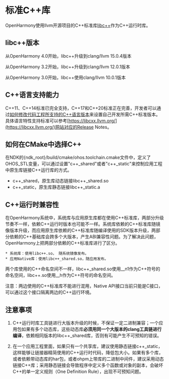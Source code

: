 
# 标准C++库

OpenHarmony使用llvm开源项目的C++标准库[libc++](https://libcxx.llvm.org/)作为C++运行时库。

## libc++版本

从OpenHarmony 4.0开始，libc++升级到clang/llvm 15.0.4版本

从OpenHarmony 3.2开始，libc++升级到clang/llvm 12.0.1版本

从OpenHarmony 3.0开始，libc++使用clang/llvm 10.0.1版本

## C++语言支持能力

C++11、C++14标准已完全支持，C++17和C++20标准正在完善，开发者可以通过[如何修改代码工程所支持的C++语言版本](https://developer.huawei.com/consumer/cn/doc/harmonyos-faqs-V5/faqs-ndk-9-V5)来设置自己开发所需C++标准版本。具体语言特性支持标准可以参考[https://libcxx.llvm.org/](https://libcxx.llvm.org/)网站对应的Release Notes。


## 如何在CMake中选择C++

在NDK的{ndk_root}/build/cmake/ohos.toolchain.cmake文件中，定义了OHOS_STL变量，可以通过设置"c++_shared"或者"c++_static"来控制应用工程中原生库链接C++运行库的方式。
* c++_shared，原生库动态链接libc++_shared.so
* c++_static，原生库静态链接libc++_static.a

## C++运行时兼容性

在OpenHarmony系统中，系统库与应用原生库都在使用C++标准库，两部分升级节奏不一样，依赖C++运行时版本也可能不一样。系统库依赖的C++标准库随镜像版本升级，而应用原生库依赖的C++标准库随编译使用的SDK版本升级，两部分依赖的C++基础库会跨多个大版本，产生ABI兼容性问题。为了解决此问题，OpenHarmony上把两部分依赖的C++标准库进行了区分。

    * 系统库：使用libc++.so， 随系统镜像发布。
    * 应用Native库：使用libc++_shared.so，随应用发布。

   两个库使用的C++命名空间不一样，libc++_shared.so使用__n1作为C++符号的命名空间，libc++.so使用__h作为C++符号的命名空间。

   注意：两边使用的C++标准库不能进行混用，Native API接口当前只能是C接口，可以通过这个接口隔离两边的C++运行环境。

## 注意事项

1. C++运行时库工具链进行大版本升级的时候，不保证一定二进制兼容；一个应用包如果有多个动态库，这些动态库**必须用同一个大版本的clang工具链进行编译**，依赖相同版本的libc++_shared库，否则有可能产生不可预知的错误。

2. 在一个应用工程里面，如果只有一个共享库，建议使用静态链接c++_static，这样能够让链接器精简使用的C++运行时代码，降低包大小。如果有多个库，或者依赖带动态库的har包，或者ohpm上带库的二进制中间件，建议采用动态链接C++库；采用静态链接会导致程序中定义多个函数或对象的副本，会破坏C++的单一定义规则（One Definition Rule），出现不可预知问题。